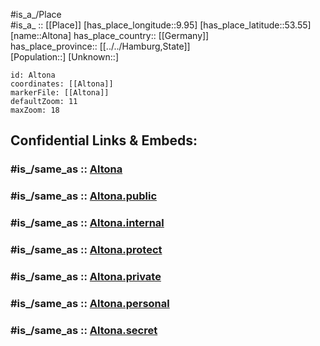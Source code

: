 ﻿---
confidential: public
isDeleted: false
location:
- 53.55
- 9.95
mapmarker: city
mapzoom:
- 7
- 12
SpocWebEntityId: 28787
tags:
- geo/City
type: City
---

#is_a_/Place  
#is_a_ :: [[Place]] 
[has_place_longitude::9.95] 
[has_place_latitude::53.55] 
[name::Altona] 
has_place_country:: [[Germany]]  
has_place_province:: [[../../Hamburg,State]]  
[Population::] 
[Unknown::] 


```leaflet
id: Altona
coordinates: [[Altona]] 
markerFile: [[Altona]] 
defaultZoom: 11 
maxZoom: 18
```


## Confidential Links & Embeds: 

### #is_/same_as :: [Altona](Altona.md) 

### #is_/same_as :: [Altona.public](/_public/Earth/Continent/Europe/Europe~Central/Germany/Germany~West/State~Hamburg/cities~Hamburg/Altona.public.md) 

### #is_/same_as :: [Altona.internal](/_internal/Earth/Continent/Europe/Europe~Central/Germany/Germany~West/State~Hamburg/cities~Hamburg/Altona.internal.md) 

### #is_/same_as :: [Altona.protect](/_protect/Earth/Continent/Europe/Europe~Central/Germany/Germany~West/State~Hamburg/cities~Hamburg/Altona.protect.md) 

### #is_/same_as :: [Altona.private](/_private/Earth/Continent/Europe/Europe~Central/Germany/Germany~West/State~Hamburg/cities~Hamburg/Altona.private.md) 

### #is_/same_as :: [Altona.personal](/_personal/Earth/Continent/Europe/Europe~Central/Germany/Germany~West/State~Hamburg/cities~Hamburg/Altona.personal.md) 

### #is_/same_as :: [Altona.secret](/_secret/Earth/Continent/Europe/Europe~Central/Germany/Germany~West/State~Hamburg/cities~Hamburg/Altona.secret.md)

